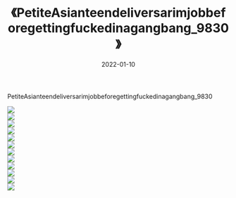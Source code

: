 ﻿---
layout: post
title:  《PetiteAsianteendeliversarimjobbeforegettingfuckedinagangbang_9830》
date:   2022-01-10
img: http://imgx.orgx.ga/漏D/2022/PetiteAsianteendeliversarimjobbeforegettingfuckedinagangbang_9830/000.jpg
categories: [美女, 清纯, 唯美]
---

PetiteAsianteendeliversarimjobbeforegettingfuckedinagangbang_9830

  ![](http://imgx.orgx.ga/漏D/2022/PetiteAsianteendeliversarimjobbeforegettingfuckedinagangbang_9830/001.jpg) <br> ![](http://imgx.orgx.ga/漏D/2022/PetiteAsianteendeliversarimjobbeforegettingfuckedinagangbang_9830/002.jpg) <br> ![](http://imgx.orgx.ga/漏D/2022/PetiteAsianteendeliversarimjobbeforegettingfuckedinagangbang_9830/003.jpg) <br> ![](http://imgx.orgx.ga/漏D/2022/PetiteAsianteendeliversarimjobbeforegettingfuckedinagangbang_9830/004.jpg) <br> ![](http://imgx.orgx.ga/漏D/2022/PetiteAsianteendeliversarimjobbeforegettingfuckedinagangbang_9830/005.jpg) <br> ![](http://imgx.orgx.ga/漏D/2022/PetiteAsianteendeliversarimjobbeforegettingfuckedinagangbang_9830/006.jpg) <br> ![](http://imgx.orgx.ga/漏D/2022/PetiteAsianteendeliversarimjobbeforegettingfuckedinagangbang_9830/007.jpg) <br> ![](http://imgx.orgx.ga/漏D/2022/PetiteAsianteendeliversarimjobbeforegettingfuckedinagangbang_9830/008.jpg) <br> ![](http://imgx.orgx.ga/漏D/2022/PetiteAsianteendeliversarimjobbeforegettingfuckedinagangbang_9830/009.jpg) <br> ![](http://imgx.orgx.ga/漏D/2022/PetiteAsianteendeliversarimjobbeforegettingfuckedinagangbang_9830/010.jpg) <br> ![](http://imgx.orgx.ga/漏D/2022/PetiteAsianteendeliversarimjobbeforegettingfuckedinagangbang_9830/011.jpg) <br> ![](http://imgx.orgx.ga/漏D/2022/PetiteAsianteendeliversarimjobbeforegettingfuckedinagangbang_9830/012.jpg) <br>